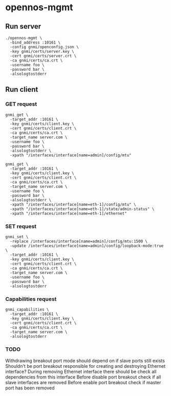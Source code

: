 # opennos-mgmt

## Run server

```
./opennos-mgmt \
  -bind_address :10161 \
  -config gnmi/openconfig.json \
  -key gnmi/certs/server.key \
  -cert gnmi/certs/server.crt \
  -ca gnmi/certs/ca.crt \
  -username foo \
  -password bar \
  -alsologtostderr
```

## Run client
### GET request
```
gnmi_get \
  -target_addr :10161 \
  -key gnmi/certs/client.key \
  -cert gnmi/certs/client.crt \
  -ca gnmi/certs/ca.crt \
  -target_name server.com \
  -username foo \
  -password bar \
  -alsologtostderr \
  -xpath "/interfaces/interface[name=admin]/config/mtu"
```

```
gnmi_get \
  -target_addr :10161 \
  -key gnmi/certs/client.key \
  -cert gnmi/certs/client.crt \
  -ca gnmi/certs/ca.crt \
  -target_name server.com \
  -username foo \
  -password bar \
  -alsologtostderr \
  -xpath "/interfaces/interface[name=eth-1]/config/mtu" \
  -xpath "/interfaces/interface[name=eth-1]/state/admin-status" \
  -xpath "/interfaces/interface[name=eth-1]/ethernet"
```

### SET request
```
gnmi_set \
  -replace /interfaces/interface[name=admin]/config/mtu:1500 \
  -update /interfaces/interface[name=admin]/config/loopback-mode:true \
  -target_addr :10161 \
  -key gnmi/certs/client.key \
  -cert gnmi/certs/client.crt \
  -ca gnmi/certs/ca.crt \
  -target_name server.com \
  -username foo \
  -password bar \
  -alsologtostderr
```

### Capabilities request
```
gnmi_capabilities \
  -target_addr :10161 \
  -key gnmi/certs/client.key \
  -cert gnmi/certs/client.crt \
  -ca gnmi/certs/ca.crt \
  -target_name server.com \
  -alsologtostderr
```

### TODO
Withdrawing breakout port mode should depend on if slave ports still exists
Shouldn't be port breakout responsible for creating and destroying Ethernet interface?
During removing Ethernet interface there should be check all dependencies from this interface
Before disable port breakout check if all slave interfaces are removed
Before enable port breakout check if master port has been removed
